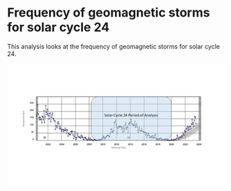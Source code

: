 # Frequency of geomagnetic storms for solar cycle 24
This analysis looks at the frequency of geomagnetic storms for solar cycle 24.

![Solar Cycle 24](https://github.com/sunnysidedenver/swpc_sc24/blob/main/Ref%201.png)
